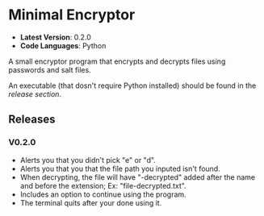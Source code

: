 # Minimal Encryptor
- **Latest Version**: 0.2.0
- **Code Languages**: Python


A small encryptor program that encrypts and decrypts files using passwords and salt files.

An executable (that dosn't require Python installed) should be found in the _release section_.

## Releases

### V0.2.0

- Alerts you that you didn't pick "e" or "d".
- Alerts you that you that the file path you inputed isn't found.
- When decrypting, the file will have "-decrypted" added after the name and before the extension; Ex: "file-decrypted.txt".
- Includes an option to continue using the program.
- The terminal quits after your done using it.